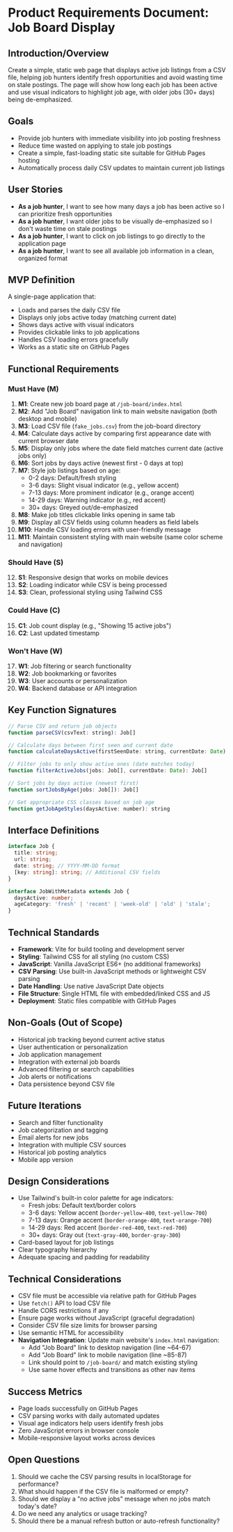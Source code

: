 # Product Requirements Document: Job Board Display

## Introduction/Overview
Create a simple, static web page that displays active job listings from a CSV file, helping job hunters identify fresh opportunities and avoid wasting time on stale postings. The page will show how long each job has been active and use visual indicators to highlight job age, with older jobs (30+ days) being de-emphasized.

## Goals
- Provide job hunters with immediate visibility into job posting freshness
- Reduce time wasted on applying to stale job postings
- Create a simple, fast-loading static site suitable for GitHub Pages hosting
- Automatically process daily CSV updates to maintain current job listings

## User Stories
- **As a job hunter**, I want to see how many days a job has been active so I can prioritize fresh opportunities
- **As a job hunter**, I want older jobs to be visually de-emphasized so I don't waste time on stale postings
- **As a job hunter**, I want to click on job listings to go directly to the application page
- **As a job hunter**, I want to see all available job information in a clean, organized format

## MVP Definition
A single-page application that:
- Loads and parses the daily CSV file
- Displays only jobs active today (matching current date)
- Shows days active with visual indicators
- Provides clickable links to job applications
- Handles CSV loading errors gracefully
- Works as a static site on GitHub Pages

## Functional Requirements

### Must Have (M)
1. **M1**: Create new job board page at `/job-board/index.html`
2. **M2**: Add "Job Board" navigation link to main website navigation (both desktop and mobile)
3. **M3**: Load CSV file (`fake_jobs.csv`) from the job-board directory
4. **M4**: Calculate days active by comparing first appearance date with current browser date
5. **M5**: Display only jobs where the date field matches current date (active jobs only)
6. **M6**: Sort jobs by days active (newest first - 0 days at top)
7. **M7**: Style job listings based on age:
   - 0-2 days: Default/fresh styling
   - 3-6 days: Slight visual indicator (e.g., yellow accent)
   - 7-13 days: More prominent indicator (e.g., orange accent)
   - 14-29 days: Warning indicator (e.g., red accent)
   - 30+ days: Greyed out/de-emphasized
8. **M8**: Make job titles clickable links opening in same tab
9. **M9**: Display all CSV fields using column headers as field labels
10. **M10**: Handle CSV loading errors with user-friendly message
11. **M11**: Maintain consistent styling with main website (same color scheme and navigation)

### Should Have (S)
12. **S1**: Responsive design that works on mobile devices
13. **S2**: Loading indicator while CSV is being processed
14. **S3**: Clean, professional styling using Tailwind CSS

### Could Have (C)
15. **C1**: Job count display (e.g., "Showing 15 active jobs")
16. **C2**: Last updated timestamp

### Won't Have (W)
17. **W1**: Job filtering or search functionality
18. **W2**: Job bookmarking or favorites
19. **W3**: User accounts or personalization
20. **W4**: Backend database or API integration

## Key Function Signatures

```javascript
// Parse CSV and return job objects
function parseCSV(csvText: string): Job[]

// Calculate days between first seen and current date
function calculateDaysActive(firstSeenDate: string, currentDate: Date): number

// Filter jobs to only show active ones (date matches today)
function filterActiveJobs(jobs: Job[], currentDate: Date): Job[]

// Sort jobs by days active (newest first)
function sortJobsByAge(jobs: Job[]): Job[]

// Get appropriate CSS classes based on job age
function getJobAgeStyles(daysActive: number): string
```

## Interface Definitions

```typescript
interface Job {
  title: string;
  url: string;
  date: string; // YYYY-MM-DD format
  [key: string]: string; // Additional CSV fields
}

interface JobWithMetadata extends Job {
  daysActive: number;
  ageCategory: 'fresh' | 'recent' | 'week-old' | 'old' | 'stale';
}
```

## Technical Standards
- **Framework**: Vite for build tooling and development server
- **Styling**: Tailwind CSS for all styling (no custom CSS)
- **JavaScript**: Vanilla JavaScript ES6+ (no additional frameworks)
- **CSV Parsing**: Use built-in JavaScript methods or lightweight CSV parsing
- **Date Handling**: Use native JavaScript Date objects
- **File Structure**: Single HTML file with embedded/linked CSS and JS
- **Deployment**: Static files compatible with GitHub Pages

## Non-Goals (Out of Scope)
- Historical job tracking beyond current active status
- User authentication or personalization
- Job application management
- Integration with external job boards
- Advanced filtering or search capabilities
- Job alerts or notifications
- Data persistence beyond CSV file

## Future Iterations
- Search and filter functionality
- Job categorization and tagging
- Email alerts for new jobs
- Integration with multiple CSV sources
- Historical job posting analytics
- Mobile app version

## Design Considerations
- Use Tailwind's built-in color palette for age indicators:
  - Fresh jobs: Default text/border colors
  - 3-6 days: Yellow accent (`border-yellow-400`, `text-yellow-700`)
  - 7-13 days: Orange accent (`border-orange-400`, `text-orange-700`)
  - 14-29 days: Red accent (`border-red-400`, `text-red-700`)
  - 30+ days: Gray out (`text-gray-400`, `border-gray-300`)
- Card-based layout for job listings
- Clear typography hierarchy
- Adequate spacing and padding for readability

## Technical Considerations
- CSV file must be accessible via relative path for GitHub Pages
- Use `fetch()` API to load CSV file
- Handle CORS restrictions if any
- Ensure page works without JavaScript (graceful degradation)
- Consider CSV file size limits for browser parsing
- Use semantic HTML for accessibility
- **Navigation Integration**: Update main website's `index.html` navigation:
  - Add "Job Board" link to desktop navigation (line ~64-67)
  - Add "Job Board" link to mobile navigation (line ~85-87) 
  - Link should point to `/job-board/` and match existing styling
  - Use same hover effects and transitions as other nav items

## Success Metrics
- Page loads successfully on GitHub Pages
- CSV parsing works with daily automated updates
- Visual age indicators help users identify fresh jobs
- Zero JavaScript errors in browser console
- Mobile-responsive layout works across devices

## Open Questions
1. Should we cache the CSV parsing results in localStorage for performance?
2. What should happen if the CSV file is malformed or empty?
3. Should we display a "no active jobs" message when no jobs match today's date?
4. Do we need any analytics or usage tracking?
5. Should there be a manual refresh button or auto-refresh functionality?